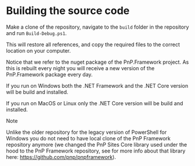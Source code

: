 # Building the source code

Make a clone of the repository, navigate to the `build` folder in the repository and run `Build-Debug.ps1`. 

This will restore all references, and copy the required files to the correct location on your computer. 

Notice that we refer to the nuget package of the PnP.Framework project. As this is rebuilt every night you will receive a new version of the PnP.Framework package every day.

If you run on Windows both the .NET Framework and the .NET Core version will be build and installed. 

If you run on MacOS or Linux only the .NET Core version will be build and installed. 

> [!NOTE] 
> Unlike the older repository for the legacy version of PowerShell for Windows you do not need to have local clone of the PnP Framework repository anymore (we changed the PnP Sites Core library used under the hood to the PnP Framework repository, see for more info about that library here: https://github.com/pnp/pnpframework).

